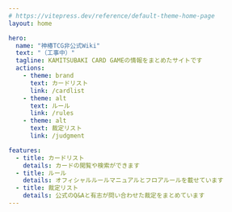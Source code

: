 ```yaml
---
# https://vitepress.dev/reference/default-theme-home-page
layout: home

hero:
  name: "神椿TCG非公式Wiki"
  text: "（工事中）"
  tagline: KAMITSUBAKI CARD GAMEの情報をまとめたサイトです
  actions:
    - theme: brand
      text: カードリスト
      link: /cardlist
    - theme: alt
      text: ルール
      link: /rules
    - theme: alt
      text: 裁定リスト
      link: /judgment

features:
  - title: カードリスト
    details: カードの閲覧や検索ができます
  - title: ルール
    details: オフィシャルルールマニュアルとフロアルールを載せています
  - title: 裁定リスト
    details: 公式のQ&Aと有志が問い合わせた裁定をまとめています
---
```

